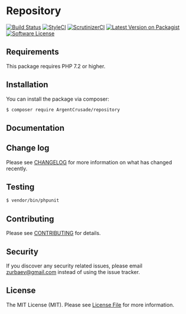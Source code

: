 # Repository

[![Build Status][ico-travis]][link-travis]
[![StyleCI][ico-styleci]][link-styleci]
[![ScrutinizerCI][ico-scrutinizer]][link-scrutinizer]
[![Latest Version on Packagist][ico-version]][link-packagist]
[![Software License][ico-license]](LICENSE.md)

## Requirements
This package requires PHP 7.2 or higher.

## Installation

You can install the package via composer:

``` bash
$ composer require ArgentCrusade/repository
```

## Documentation

## Change log

Please see [CHANGELOG](CHANGELOG.md) for more information on what has changed recently.

## Testing

``` bash
$ vendor/bin/phpunit
```

## Contributing

Please see [CONTRIBUTING](CONTRIBUTING.md) for details.

## Security

If you discover any security related issues, please email zurbaev@gmail.com instead of using the issue tracker.

## License

The MIT License (MIT). Please see [License File](LICENSE.md) for more information.

[ico-version]: https://poser.pugx.org/ArgentCrusade/repository/version?format=flat
[ico-license]: https://poser.pugx.org/ArgentCrusade/repository/license?format=flat
[ico-travis]: https://api.travis-ci.org/ArgentCrusade/repository.svg?branch=master
[ico-styleci]: https://styleci.io/repos/169709934/shield?branch=master&style=flat
[ico-scrutinizer]: https://scrutinizer-ci.com/g/ArgentCrusade/repository/badges/quality-score.png?b=master

[link-packagist]: https://packagist.org/packages/ArgentCrusade/repository
[link-travis]: https://travis-ci.org/ArgentCrusade/repository
[link-styleci]: https://styleci.io/repos/169709934
[link-scrutinizer]: https://scrutinizer-ci.com/g/ArgentCrusade/repository/
[link-author]: https://github.com/tzurbaev
